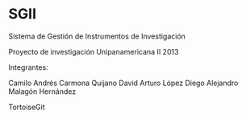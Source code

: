 SGII
====

Sistema de Gestión de Instrumentos de Investigación

Proyecto de investigación Unipanamericana II 2013

Integrantes:

Camilo Andrés Carmona Quijano
David Arturo López
Diego Alejandro Malagón Hernández

TortoiseGit
